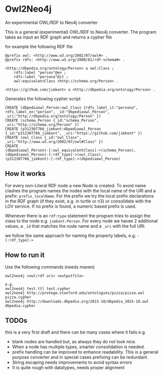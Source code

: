 # Owl2Neo4j
An experimental OWL/RDF to Neo4j converter

This is a general (experimental) OWL/RDF to Neo4j converter. The program takes as input an RDF graph and returns a cypher file

for example the following RDF file
```
@prefix owl: <http://www.w3.org/2002/07/owl#> .
@prefix rdfs: <http://www.w3.org/2000/01/rdf-schema#> .

<http://dbpedia.org/ontology/Person> a owl:Class ;
    rdfs:label "person"@en ;
    rdfs:label "persona"@it ;
    owl:equivalentClass <http://schema.org/Person> .

<https://github.com/jimkont> a <http://dbpedia.org/ontology/Person> .
```
Generates the following cypher script

```
CREATE (dbpediaowl_Person:owl_Class {rdfs_label_it:"persona", rdfs_label_en:"person", _id:"dbpediaowl_Person", _uri:"http://dbpedia.org/ontology/Person" })
CREATE (schema_Person {_id:"schema_Person", _uri:"http://schema.org/Person" })
CREATE (p312307766_jimkont:dbpediaowl_Person {_id:"p312307766_jimkont", _uri:"https://github.com/jimkont" })
CREATE (owl_Class {_id:"owl_Class", _uri:"http://www.w3.org/2002/07/owl#Class" })
CREATE
(dbpediaowl_Person)-[:owl_equivalentClass]->(schema_Person),
(dbpediaowl_Person)-[:rdf_type]->(owl_Class),
(p312307766_jimkont)-[:rdf_type]->(dbpediaowl_Person)
```

## How it works
For every non-Literal RDF node a new Node is created. 
To avoid name clashes the program names the nodes with the local name of the URI and a prefix: `prefix_localName`.
For the prefix we try the local prefix declarations in the RDF graph (if they exist, e.g. in turtle or n3) or consolidate with the LOV service.
If no prefix is found, a numeric based prefix is used.

Whenever there is an `rdf:type` statement the program tries to assign the class to the node e.g. `jimkont:Person`.
For every node we havee 2 additional values, a `_id` that matches the node name and a `_uri` with the full URI.

we follow the same approach for naming the property labels, e.g. `-[:rdf_type]->`

## How to run it
Use the following commands (needs maven)
```
owl2neo4j <owl/rdf uri> <outputfile>

e.g.
owl2neo4j test.ttl test.cypher
owl2neo4j http://protege.stanford.edu/ontologies/pizza/pizza.owl pizza.cypher
owl2neo4j http://downloads.dbpedia.org/2015-10/dbpedia_2015-10.owl dbpedia.cypher
```

## TODOs
this is a very first draft and there can be many cases where it fails e.g.
 * blank nodes are handled but, as always they do not look nice.
 * When a node has multiple types, smarter consolidation is needed.
 * prefix handling can be improved to enhance readability. 
   This is a general purpose converter and in special cases prefixing can be redundant.
 * String escaping needs improvements to avoid syntax errors 
 * It is quite rough with datatypes, needs proper alignment